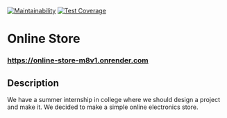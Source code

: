 [![Maintainability](https://api.codeclimate.com/v1/badges/434073b7417c679f64b4/maintainability)](https://codeclimate.com/github/BOMBYASCHER/Online-Store/maintainability)
[![Test Coverage](https://api.codeclimate.com/v1/badges/434073b7417c679f64b4/test_coverage)](https://codeclimate.com/github/BOMBYASCHER/Online-Store/test_coverage)

# Online Store

### https://online-store-m8v1.onrender.com

## Description
We have a summer internship in college where we should design a project and make it. We decided to make a simple online electronics store.
